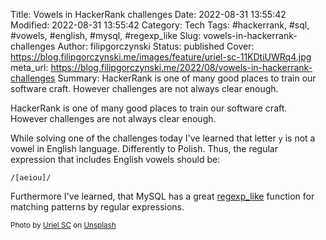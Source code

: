 Title: Vowels in HackerRank challenges
Date: 2022-08-31 13:55:42
Modified: 2022-08-31 13:55:42
Category: Tech
Tags: #hackerrank, #sql, #vowels, #english, #mysql, #regexp_like
Slug: vowels-in-hackerrank-challenges
Author: filipgorczynski
Status: published
Cover: https://blog.filipgorczynski.me/images/feature/uriel-sc-11KDtiUWRq4.jpg
meta_url: https://blog.filipgorczynski.me/2022/08/vowels-in-hackerrank-challenges
Summary: HackerRank is one of many good places to train our software craft. However challenges are not always clear enough.

HackerRank is one of many good places to train our software craft. However challenges are not always clear enough.

While solving one of the challenges today I've learned that letter `y` is not a vowel in English language. Differently to Polish. Thus, the regular expression that includes English vowels should be:

```regex
/[aeiou]/
```

Furthermore I've learned, that MySQL has a great [regexp_like](https://dev.mysql.com/doc/refman/8.0/en/pattern-matching.html) function for matching patterns by regular expressions.

<small class="unsplash-reference">
    Photo by <a href="https://unsplash.com/@urielsc26?utm_source=unsplash&utm_medium=referral&utm_content=creditCopyText">Uriel SC</a> on <a href="https://unsplash.com/?utm_source=unsplash&utm_medium=referral&utm_content=creditCopyText">Unsplash</a>
</small>
